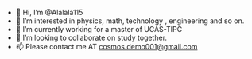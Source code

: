 - 👋 Hi, I’m @Alalala115
- 👀 I’m interested in physics, math, technology , engineering and so on.
- 🌱 I’m currently working for a master of UCAS-TIPC
- 💞️ I’m looking to collaborate on study together.
- 📫 Please contact me AT cosmos.demo001@gmail.com

<!---
Alalala115/Alalala115 is a ✨ special ✨ repository because its `README.md` (this file) appears on your GitHub profile.
You can click the Preview link to take a look at your changes.
--->
